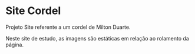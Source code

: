 # Site Cordel
 Projeto Site referente a um cordel de Milton Duarte.

Neste site de estudo, as imagens são estáticas em relação ao rolamento da página.
